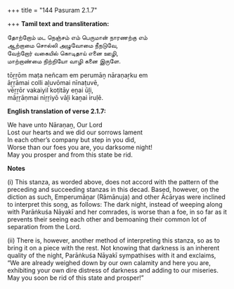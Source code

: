 +++
title = "144 Pasuram 2.1.7"

+++
**Tamil text and transliteration:**

தோற்றோம் மட நெஞ்சம் எம் பெருமான் நாரணற்கு எம்  
ஆற்றாமை சொல்லி அழுவோமை நீநடுவே,  
வேற்றோர் வகையில் கொடிதாய் எனை ஊழி,  
மாற்றாண்மை நிற்றியோ வாழி கனை இருளே.

tōṟṟōm maṭa neñcam em perumāṉ nāraṇaṟku em  
āṟṟāmai colli aḻuvōmai nīnaṭuvē,  
vēṟṟōr vakaiyil koṭitāy eṉai ūḻi,  
māṟṟāṇmai niṟṟiyō vāḻi kaṉai iruḷē.

**English translation of verse 2.1.7:**

We have unto Nāraṇaṉ, Our Lord  
Lost our hearts and we did our sorrows lament  
In each other’s company but step in you did,  
Worse than our foes you are, you darksome night!  
May you prosper and from this state be rid.

**Notes**

\(i\) This stanza, as worded above, does not accord with the pattern of the preceding and succeeding stanzas in this decad. Based, however, oṇ the diction as such, Emperumāṉar (Rāmānuja) and other Ācāryas were inclined to interpret this soṇg, as follows: The dark night, instead of weeping along with Parāṅkuśa Nāyakī and her comrades, is worse than a foe, in so far as it prevents their seeing each other and bemoaning their common lot of separation from the Lord.

\(ii\) There is, however, another method of interpreting this stanza, so as to bring it on a piece with the rest. Not knowing that darkness is an inherent quality of the night, Parāṅkuśa Nāyakī sympathises with it and exclaims, “We are already weighed down by our own calamity and here you are, exhibiting your own dire distress of darkness and adding to our miseries. May you soon be rid of this state and prosper!”


